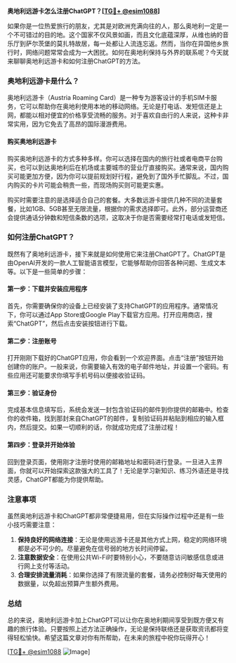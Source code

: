 **奥地利远游卡怎么注册ChatGPT？[[TG💪+ @esim1088](https://t.me/s/esim1088)]**

如果你是一位热爱旅行的朋友，尤其是对欧洲充满向往的人，那么奥地利一定是一个不可错过的目的地。这个国家不仅风景如画，而且文化底蕴深厚，从维也纳的音乐厅到萨尔茨堡的莫扎特故居，每一处都让人流连忘返。然而，当你在异国他乡旅行时，网络问题常常会成为一大困扰。如何在奥地利保持与外界的联系呢？今天就来聊聊奥地利远游卡和如何注册ChatGPT的方法。

### 奥地利远游卡是什么？

奥地利远游卡（Austria Roaming Card）是一种专为游客设计的手机SIM卡服务，它可以帮助你在奥地利使用本地的移动网络。无论是打电话、发短信还是上网，都能以相对便宜的价格享受流畅的服务。对于喜欢自由行的人来说，这种卡非常实用，因为它免去了高昂的国际漫游费用。

#### 购买奥地利远游卡

购买奥地利远游卡的方式多种多样。你可以选择在国内的旅行社或者电商平台购买，也可以到达奥地利后在机场或主要城市的营业厅直接购买。通常来说，国内购买可能更加方便，因为你可以提前规划好行程，避免到了国外手忙脚乱。不过，国内购买的卡片可能会稍贵一些，而现场购买则可能更实惠。

购买时需要注意的是选择适合自己的套餐。大多数远游卡提供几种不同的流量套餐，比如1GB、5GB甚至无限流量，根据你的需求选择即可。此外，部分运营商还会提供通话分钟数和短信条数的选项，这取决于你是否需要经常打电话或发短信。

### 如何注册ChatGPT？

既然有了奥地利远游卡，接下来就是如何使用它来注册ChatGPT了。ChatGPT是由OpenAI开发的一款人工智能语言模型，它能够帮助你回答各种问题、生成文本等。以下是一些简单的步骤：

#### 第一步：下载并安装应用程序

首先，你需要确保你的设备上已经安装了支持ChatGPT的应用程序。通常情况下，你可以通过App Store或Google Play下载官方应用。打开应用商店，搜索“ChatGPT”，然后点击安装按钮进行下载。

#### 第二步：注册账号

打开刚刚下载好的ChatGPT应用，你会看到一个欢迎界面。点击“注册”按钮开始创建你的账户。一般来说，你需要输入有效的电子邮件地址，并设置一个密码。有些应用还可能要求你填写手机号码以便接收验证码。

#### 第三步：验证身份

完成基本信息填写后，系统会发送一封包含验证码的邮件到你提供的邮箱中。检查你的收件箱，找到那封来自ChatGPT的邮件，复制验证码并粘贴到相应的输入框内，然后提交。如果一切顺利的话，你就成功完成了注册过程！

#### 第四步：登录并开始体验

回到登录页面，使用刚才注册时使用的邮箱地址和密码进行登录。一旦进入主界面，你就可以开始探索这款强大的工具了！无论是学习新知识、练习外语还是寻找灵感，ChatGPT都能为你提供帮助。

### 注意事项

虽然奥地利远游卡和ChatGPT都非常便捷易用，但在实际操作过程中还是有一些小技巧需要注意：

1. **保持良好的网络连接**：无论是使用远游卡还是其他方式上网，稳定的网络环境都是必不可少的。尽量避免在信号弱的地方长时间停留。
2. **注意数据安全**：在使用公共Wi-Fi时要特别小心，不要随意访问敏感信息或进行网上支付等活动。
3. **合理安排流量消耗**：如果你选择了有限流量的套餐，请务必控制好每天使用的数据量，以免超出预算产生额外费用。

### 总结

总的来说，奥地利远游卡加上ChatGPT可以让你在奥地利期间享受到既方便又有趣的旅行体验。只要按照上述方法正确操作，无论是保持联络还是获取资讯都将变得轻松愉快。希望这篇文章对你有所帮助，在未来的旅程中祝你玩得开心！

[[TG💪+ @esim1088](https://t.me/s/esim1088) ![Image](https://i.postimg.cc/4NQfJmqS/Snipaste-2025-05-13-00-14-12.png)]